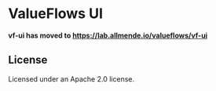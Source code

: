 # ValueFlows UI

**vf-ui has moved to https://lab.allmende.io/valueflows/vf-ui**

## License

Licensed under an Apache 2.0 license.

